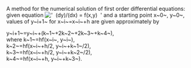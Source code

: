 A method for the numerical solution of first order differential
equations: given equation
!['  (dy)/(dx) = f(x,y)  '](../dictionary/equation_images/1743.1..png)
and a starting point x~0~, y~0~, values of y~i+1~ for x~i~=x~i~+h are
given approximately by

y~i+1~=y~i~+(k~1~+2k~2~+2k~3~+k~4~),\
 where k~1~=hf(x~i~, y~i~),\
 k~2~=hf(x~i~+h/2, y~i~+k~1~/2),\
 k~3~=hf(x~i~+h/2, y~i~+k~2~/2),\
 k~4~=hf(x~i~+h, y~i~+k~3~).
